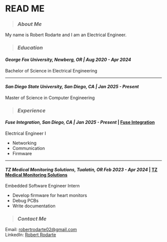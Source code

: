 # **READ ME**
> ### ***About Me***
My name is Robert Rodarte and I am an Electrical Engineer. 

> ### ***Education***
#### *George Fox University, Newberg, OR | Aug 2020 - Apr 2024*
Bachelor of Science in Electrical Engineering  
***
#### *San Diego State University, San Diego, CA | Jan 2025 - Present*
Master of Science in Computer Engineering 

>### ***Experience***
#### *Fuse Integration, San Diego, CA | Jan 2025 - Present* | [Fuse Integration](https://www.fuseintegration.com/)
Electrical Engineer I
- Networking
- Communication
- Firmware
***

#### *TZ Medical Monitoring Solutions, Tualatin, OR Feb 2023 - Apr 2024* | [TZ Medical Monitoring Solutions](https://www.tzmedical.com/monitoring-solutions)
Embedded Software Engineer Intern
- Develop firmware for heart monitors
- Debug PCBs
- Write documentation

> ### *Contact Me*
Email: <robertrodarte02@gmail.com>  
LinkedIn: [Robert Rodarte](www.linkedin.com/in/robertrodarte20)